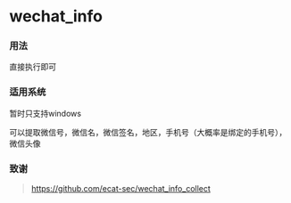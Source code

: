 # wechat_info

### 用法
直接执行即可

### 适用系统
暂时只支持windows

可以提取微信号，微信名，微信签名，地区，手机号（大概率是绑定的手机号），微信头像

### 致谢
>https://github.com/ecat-sec/wechat_info_collect